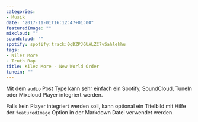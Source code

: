 ```yaml
---
categories:
- Musik
date: "2017-11-01T16:12:47+01:00"
featuredImage: ""
mixcloud: ""
soundcloud: ""
spotify: spotify:track:0qDZPJGUALZC7vSahlekhu
tags:
- Kilez More
- Truth Rap
title: Kilez More - New World Order
tunein: ""
---
```


Mit dem `audio` Post Type kann sehr einfach ein Spotify, SoundCloud, TuneIn oder Mixcloud Player integriert werden.

Falls kein Player integriert werden soll, kann optional ein Titelbild mit Hilfe der `featuredImage` Option in der Markdown Datei verwendet werden.
